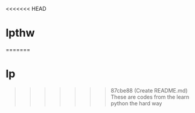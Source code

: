 <<<<<<< HEAD
# lpthw
=======
# lp
>>>>>>> 87cbe88 (Create README.md)
These are codes from the learn python the hard way
